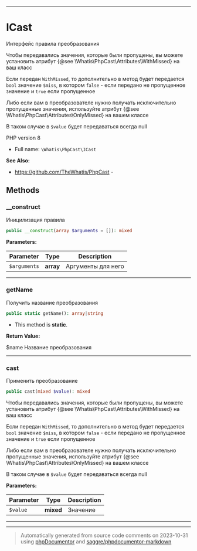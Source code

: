 ***

# ICast

Интерфейс правила
преобразования

Чтобы передавались значения, которые
были пропущены, вы можете установить
атрибут {@see \Whatis\PhpCast\Attributes\WithMissed}
на ваш класс

Если передан `WithMissed`, то дополнительно
в метод будет передается `bool` значение
`$miss`, в котором `false` - если передано
не пропущенное значение и `true` если
пропущенное

Либо если вам в преобразователе нужно
получать исключительно пропущенные
значения, используйте атрибут
{@see \Whatis\PhpCast\Attributes\OnlyMissed}
на вашем классе

В таком случае в `$value` будет передаваться
всегда null

PHP version 8

* Full name: `\Whatis\PhpCast\ICast`

**See Also:**

* https://github.com/TheWhatis/PhpCast - 



## Methods


### __construct

Иницилизация правила

```php
public __construct(array $arguments = []): mixed
```








**Parameters:**

| Parameter | Type | Description |
|-----------|------|-------------|
| `$arguments` | **array** | Аргументы для него |




***

### getName

Получить название преобразования

```php
public static getName(): array|string
```



* This method is **static**.





**Return Value:**

$name Название преобразования



***

### cast

Применить преобразование

```php
public cast(mixed $value): mixed
```

Чтобы передавались значения, которые
были пропущены, вы можете установить
атрибут {@see \Whatis\PhpCast\Attributes\WithMissed}
на ваш класс

Если передан `WithMissed`, то дополнительно
в метод будет передается `bool` значение
`$miss`, в котором `false` - если передано
не пропущенное значение и `true` если
пропущенное

Либо если вам в преобразователе нужно
получать исключительно пропущенные
значения, используйте атрибут
{@see \Whatis\PhpCast\Attributes\OnlyMissed}
на вашем классе

В таком случае в `$value` будет передаваться
всегда null






**Parameters:**

| Parameter | Type | Description |
|-----------|------|-------------|
| `$value` | **mixed** | Значение |




***


***
> Automatically generated from source code comments on 2023-10-31 using [phpDocumentor](http://www.phpdoc.org/) and [saggre/phpdocumentor-markdown](https://github.com/Saggre/phpDocumentor-markdown)
